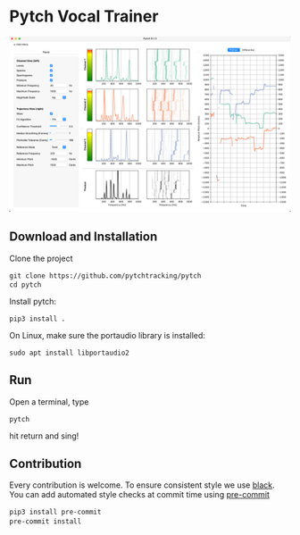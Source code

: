 Pytch Vocal Trainer
===============

![screenshot](pictures/screenshot.png)

## Download and Installation

Clone the project
```
git clone https://github.com/pytchtracking/pytch
cd pytch
```

Install pytch:
```
pip3 install .
```

On Linux, make sure the portaudio library is installed:
```
sudo apt install libportaudio2
```

## Run
Open a terminal, type
```
pytch
```
hit return and sing!

## Contribution

Every contribution is welcome. To ensure consistent style we use [black](https://github.com/psf/black).
You can add automated style checks at commit time using [pre-commit](https://pre-commit.com/)

```bash
pip3 install pre-commit
pre-commit install
```
